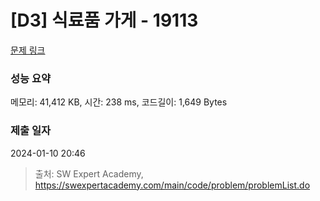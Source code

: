 # [D3] 식료품 가게 - 19113 

[문제 링크](https://swexpertacademy.com/main/code/problem/problemDetail.do?contestProbId=AYxCRFA6iiEDFASu) 

### 성능 요약

메모리: 41,412 KB, 시간: 238 ms, 코드길이: 1,649 Bytes

### 제출 일자

2024-01-10 20:46



> 출처: SW Expert Academy, https://swexpertacademy.com/main/code/problem/problemList.do
